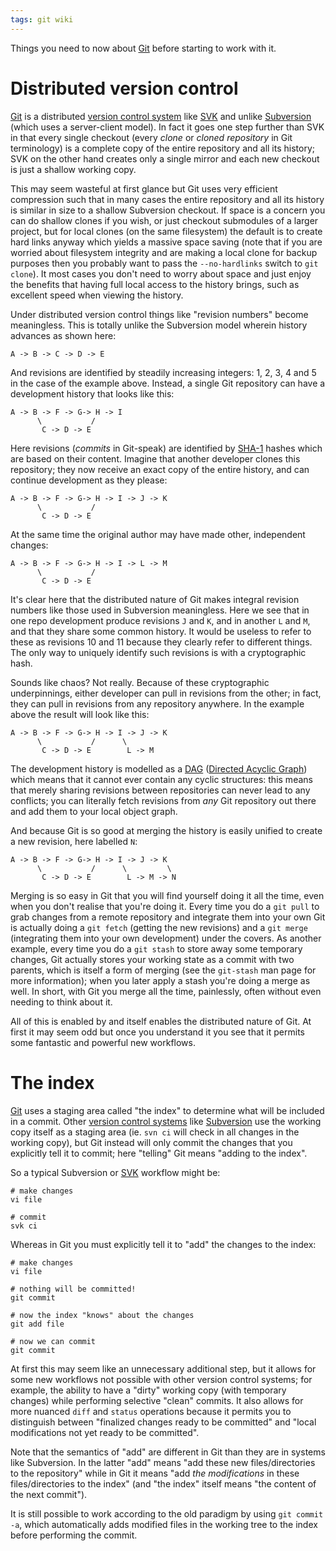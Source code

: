 ```yaml
---
tags: git wiki
---
```


Things you need to now about [Git](/wiki/Git) before starting to work with it.

# Distributed version control

[Git](/wiki/Git) is a distributed [version control system](/wiki/version_control_system) like [SVK](/wiki/SVK) and unlike [Subversion](/wiki/Subversion) (which uses a server-client model). In fact it goes one step further than SVK in that every single checkout (every _clone_ or _cloned repository_ in Git terminology) is a complete copy of the entire repository and all its history; SVK on the other hand creates only a single mirror and each new checkout is just a shallow working copy.

This may seem wasteful at first glance but Git uses very efficient compression such that in many cases the entire repository and all its history is similar in size to a shallow Subversion checkout. If space is a concern you can do shallow clones if you wish, or just checkout submodules of a larger project, but for local clones (on the same filesystem) the default is to create hard links anyway which yields a massive space saving (note that if you are worried about filesystem integrity and are making a local clone for backup purposes then you probably want to pass the `--no-hardlinks` switch to `git clone`). It most cases you don't need to worry about space and just enjoy the benefits that having full local access to the history brings, such as excellent speed when viewing the history.

Under distributed version control things like "revision numbers" become meaningless. This is totally unlike the Subversion model wherein history advances as shown here:

    A -> B -> C -> D -> E

And revisions are identified by steadily increasing integers: 1, 2, 3, 4 and 5 in the case of the example above. Instead, a single Git repository can have a development history that looks like this:

    A -> B -> F -> G-> H -> I
          \           /
           C -> D -> E

Here revisions (_commits_ in Git-speak) are identified by [SHA-1](/wiki/SHA-1) hashes which are based on their content. Imagine that another developer clones this repository; they now receive an exact copy of the entire history, and can continue development as they please:

    A -> B -> F -> G-> H -> I -> J -> K
          \           /
           C -> D -> E

At the same time the original author may have made other, independent changes:

    A -> B -> F -> G-> H -> I -> L -> M
          \           /
           C -> D -> E

It's clear here that the distributed nature of Git makes integral revision numbers like those used in Subversion meaningless. Here we see that in one repo development produce revisions `J` and `K`, and in another `L` and `M`, and that they share some common history. It would be useless to refer to these as revisions 10 and 11 because they clearly refer to different things. The only way to uniquely identify such revisions is with a cryptographic hash.

Sounds like chaos? Not really. Because of these cryptographic underpinnings, either developer can pull in revisions from the other; in fact, they can pull in revisions from any repository anywhere. In the example above the result will look like this:

    A -> B -> F -> G-> H -> I -> J -> K
          \           /      \
           C -> D -> E        L -> M

The development history is modelled as a [DAG](/wiki/DAG) ([Directed Acyclic Graph](/wiki/Directed_Acyclic_Graph)) which means that it cannot ever contain any cyclic structures: this means that merely sharing revisions between repositories can never lead to any conflicts; you can literally fetch revisions from _any_ Git repository out there and add them to your local object graph.

And because Git is so good at merging the history is easily unified to create a new revision, here labelled `N`:

    A -> B -> F -> G-> H -> I -> J -> K
          \           /      \         \
           C -> D -> E        L -> M -> N

Merging is so easy in Git that you will find yourself doing it all the time, even when you don't realise that you're doing it. Every time you do a `git pull` to grab changes from a remote repository and integrate them into your own Git is actually doing a `git fetch` (getting the new revisions) and a `git merge` (integrating them into your own development) under the covers. As another example, every time you do a `git stash` to store away some temporary changes, Git actually stores your working state as a commit with two parents, which is itself a form of merging (see the `git-stash` man page for more information); when you later apply a stash you're doing a merge as well. In short, with Git you merge all the time, painlessly, often without even needing to think about it.

All of this is enabled by and itself enables the distributed nature of Git. At first it may seem odd but once you understand it you see that it permits some fantastic and powerful new workflows.

# The index

[Git](/wiki/Git) uses a staging area called "the index" to determine what will be included in a commit. Other [version control systems](/wiki/version_control_systems) like [Subversion](/wiki/Subversion) use the working copy itself as a staging area (ie. `svn ci` will check in all changes in the working copy), but Git instead will only commit the changes that you explicitly tell it to commit; here "telling" Git means "adding to the index".

So a typical Subversion or [SVK](/wiki/SVK) workflow might be:

    # make changes
    vi file

    # commit
    svk ci

Whereas in Git you must explicitly tell it to "add" the changes to the index:

    # make changes
    vi file

    # nothing will be committed!
    git commit

    # now the index "knows" about the changes
    git add file

    # now we can commit
    git commit

At first this may seem like an unnecessary additional step, but it allows for some new workflows not possible with other version control systems; for example, the ability to have a "dirty" working copy (with temporary changes) while performing selective "clean" commits. It also allows for more nuanced `diff` and `status` operations because it permits you to distinguish between "finalized changes ready to be committed" and "local modifications not yet ready to be committed".

Note that the semantics of "add" are different in Git than they are in systems like Subversion. In the latter "add" means "add these new files/directories to the repository" while in Git it means "add _the modifications_ in these files/directories to the index" (and "the index" itself means "the content of the next commit").

It is still possible to work according to the old paradigm by using `git commit -a`, which automatically adds modified files in the working tree to the index before performing the commit.
